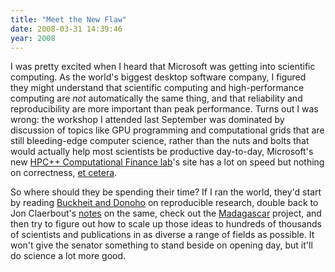 ```yaml
---
title: "Meet the New Flaw"
date: 2008-03-31 14:39:46
year: 2008
---
```

I was pretty excited when I heard that Microsoft was getting into scientific computing.  As the world's biggest desktop software company, I figured they might understand that scientific computing and high-performance computing are <em>not</em> automatically the same thing, and that reliability and reproducibility are more important than peak performance.  Turns out I was wrong: the workshop I attended last September was dominated by discussion of topics like GPU programming and computational grids that are still bleeding-edge computer science, rather than the nuts and bolts that would actually help most scientists be productive day-to-day, Microsoft's new <a href="http://labs.microsofthpc.net/">HPC++ Computational Finance lab</a>'s site has a lot on speed but nothing on correctness, <a href="http://blog.jonudell.net/2008/03/27/cluster-computing-with-large-data-for-the-classroom/">et cetera</a>.

So where should they be spending their time?  If I ran the world, they'd start by reading <a href="http://www-stat.stanford.edu/~donoho/Reports/1995/wavelab.pdf">Buckheit and Donoho</a> on reproducible research, double back to Jon Claerbout's <a href="http://sepwww.stanford.edu/sep/jon/reproducible.html">notes</a> on the same, check out the <a href="http://rsf.sourceforge.net">Madagascar</a> project, and then try to figure out how to scale up those ideas to hundreds of thousands of scientists and publications in as diverse a range of fields as possible.  It won't give the senator something to stand beside on opening day, but it'll do science a lot more good.
